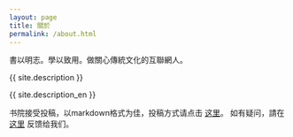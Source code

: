 ```yaml
---
layout: page
title: 關於
permalink: /about.html
---
```


<div id="pageId" title="5"></div>

書以明志。學以致用。做關心傳統文化的互聯網人。

{{ site.description }}

{{ site.description_en }}

书院接受投稿，以markdown格式为佳，投稿方式请点击 [这里](http://futurefriendly.cn/college/college/2015/12/31/%E4%B9%A6%E9%99%A2%E6%8A%95%E7%A8%BF%E6%96%B9%E6%B3%95.html)。 如有疑问，請在 [这里](http://futurefriendly.cn/college/contact.html) 反馈给我们。